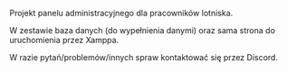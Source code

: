 Projekt panelu administracyjnego dla pracowników lotniska.

W zestawie baza danych (do wypełnienia danymi) oraz sama strona do uruchomienia przez Xamppa.

W razie pytań/problemów/innych spraw kontaktować się przez Discord.

